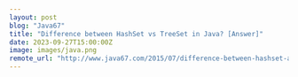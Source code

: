 ```yaml
---
layout: post
blog: "Java67"
title: "Difference between HashSet vs TreeSet in Java? [Answer]"
date: 2023-09-27T15:00:00Z
image: images/java.png
remote_url: "http://www.java67.com/2015/07/difference-between-hashset-and-treeset-in-java.html"
---
```

